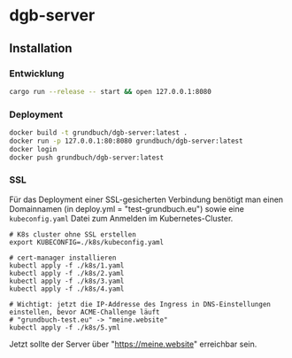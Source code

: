 # dgb-server

## Installation

### Entwicklung 

```sh
cargo run --release -- start && open 127.0.0.1:8080
```

### Deployment

```sh
docker build -t grundbuch/dgb-server:latest .
docker run -p 127.0.0.1:80:8080 grundbuch/dgb-server:latest
docker login
docker push grundbuch/dgb-server:latest
```

### SSL

Für das Deployment einer SSL-gesicherten Verbindung benötigt 
man einen Domainnamen (in deploy.yml = "test-grundbuch.eu")
sowie eine `kubeconfig.yaml` Datei zum Anmelden im Kubernetes-Cluster.

```
# K8s cluster ohne SSL erstellen
export KUBECONFIG=./k8s/kubeconfig.yaml

# cert-manager installieren
kubectl apply -f ./k8s/1.yaml
kubectl apply -f ./k8s/2.yaml
kubectl apply -f ./k8s/3.yaml
kubectl apply -f ./k8s/4.yaml

# Wichtigt: jetzt die IP-Addresse des Ingress in DNS-Einstellungen einstellen, bevor ACME-Challenge läuft
# "grundbuch-test.eu" -> "meine.website"
kubectl apply -f ./k8s/5.yml
```

Jetzt sollte der Server über "https://meine.website" erreichbar 
sein.
